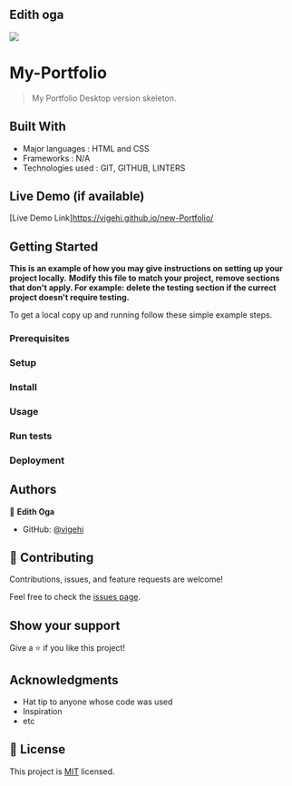 ## Edith oga
![](https://img.shields.io/badge/Microverse-blueviolet)

#  My-Portfolio

> My Portfolio Desktop version skeleton.


## Built With

- Major languages : HTML and CSS
- Frameworks : N/A
- Technologies used : GIT, GITHUB, LINTERS

## Live Demo (if available)

[Live Demo Link]https://vigehi.github.io/new-Portfolio/


## Getting Started

**This is an example of how you may give instructions on setting up your project locally.**
**Modify this file to match your project, remove sections that don't apply. For example: delete the testing section if the currect project doesn't require testing.**


To get a local copy up and running follow these simple example steps.

### Prerequisites

### Setup

### Install

### Usage

### Run tests

### Deployment



## Authors

👤 **Edith Oga**

- GitHub: [@vigehi](https://github.com/vigehi)


## 🤝 Contributing

Contributions, issues, and feature requests are welcome!

Feel free to check the [issues page](../../issues/).

## Show your support

Give a ⭐️ if you like this project!

## Acknowledgments

- Hat tip to anyone whose code was used
- Inspiration
- etc

## 📝 License

This project is [MIT](./MIT.md) licensed.
